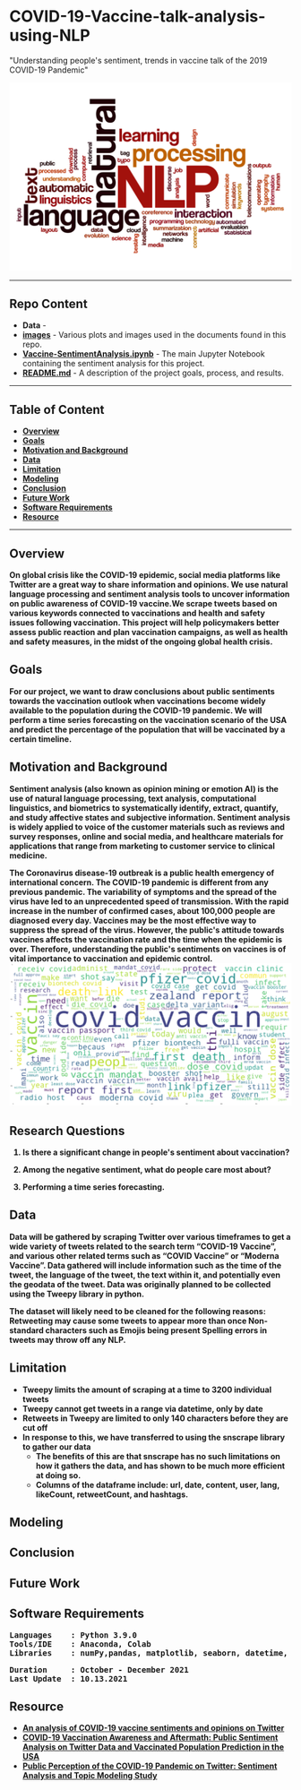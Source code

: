 # COVID-19-Vaccine-talk-analysis-using-NLP
"Understanding people's sentiment, trends in vaccine talk of the 2019 COVID-19 Pandemic"

![NLP-image.png](https://github.com/iambindupriya/COVID-19-Vaccine-talk-analysis-using-NLP/blob/main/image/NLP-image.jpeg)

---

## Repo Content
- <b>Data</b> - 
- <b>[images](https://github.com/iambindupriya/COVID-19-Vaccine-talk-analysis-using-NLP/tree/main/image)</b> - Various plots and images used in the documents found in this repo.
- <b>[Vaccine-SentimentAnalysis.ipynb](https://github.com/iambindupriya/COVID-19-Vaccine-talk-analysis-using-NLP/blob/main/Vaccine-SentimentAnalysis%20.ipynb)</b> - The main Jupyter Notebook containing the sentiment analysis for this project.
- <b>[README.md](README.md)</b> - A description of the project goals, process, and results.

---

## Table of Content
- <b>[Overview](https://github.com/iambindupriya/COVID-19-Vaccine-talk-analysis-using-NLP/blob/main/README.md#overview)
- <b>[Goals](https://github.com/iambindupriya/COVID-19-Vaccine-talk-analysis-using-NLP/blob/main/README.md#goals)
- <b>[Motivation and Background](https://github.com/iambindupriya/COVID-19-Vaccine-talk-analysis-using-NLP/blob/main/README.md#motivation-and-background)
- <b>[Data](https://github.com/iambindupriya/COVID-19-Vaccine-talk-analysis-using-NLP/blob/main/README.md#data)
- <b>[Limitation](https://github.com/iambindupriya/COVID-19-Vaccine-talk-analysis-using-NLP/blob/main/README.md#limitation)
- <b>[Modeling](https://github.com/iambindupriya/COVID-19-Vaccine-talk-analysis-using-NLP/blob/main/README.md#modeling)
- <b>[Conclusion](https://github.com/iambindupriya/COVID-19-Vaccine-talk-analysis-using-NLP/blob/main/README.md#conclusion)
- <b>[Future Work](https://github.com/iambindupriya/COVID-19-Vaccine-talk-analysis-using-NLP/blob/main/README.md#future-work)
- <b>[Software Requirements](https://github.com/iambindupriya/COVID-19-Vaccine-talk-analysis-using-NLP/blob/main/README.md#software-requirements)
- <b>[Resource](https://github.com/iambindupriya/COVID-19-Vaccine-talk-analysis-using-NLP/blob/main/README.md#resource)
  

---
## Overview
  On global crisis like the COVID-19 epidemic, social media platforms like Twitter are a great way to share information and opinions. We use natural language processing and sentiment analysis tools to uncover information on public awareness of COVID-19 vaccine.We scrape tweets based on various keywords connected to vaccinations and health and safety issues following vaccination. This project will help policymakers better assess public reaction and plan vaccination campaigns, as well as health and safety measures, in the midst of the ongoing global health crisis.
  
  
## Goals
For our project, we want to draw conclusions about public sentiments towards the vaccination outlook when vaccinations become widely available to the population during the COVID-19 pandemic. 
We will perform a time series forecasting on the vaccination scenario of the USA and predict the percentage of the population that will be vaccinated by a certain timeline.

## Motivation and Background
  Sentiment analysis (also known as opinion mining or emotion AI) is the use of natural language processing, text analysis, computational linguistics, and biometrics to systematically identify, extract, quantify, and study affective states and subjective information. Sentiment analysis is widely applied to voice of the customer materials such as reviews and survey responses, online and social media, and healthcare materials for applications that range from marketing to customer service to clinical medicine.
  
  The Coronavirus disease-19 outbreak is a public health emergency of international concern. The COVID-19 pandemic is different from any previous pandemic. The variability of symptoms and the spread of the virus have led to an unprecedented speed of transmission. With the rapid increase in the number of confirmed cases, about 100,000 people are diagnosed every day. Vaccines may be the most effective way to suppress the spread of the virus. However, the public's attitude towards vaccines affects the vaccination rate and the time when the epidemic is over. Therefore, understanding the public's sentiments on vaccines is of vital importance to vaccination and epidemic control.
![word.png](https://github.com/iambindupriya/COVID-19-Vaccine-talk-analysis-using-NLP/blob/main/image/word.png)

## Research Questions
1. Is there a significant change in people's sentiment about vaccination?

2. Among the negative sentiment, what do people care most about? 

3. Performing a time series forecasting. 
  
## Data
Data will be gathered by scraping Twitter over various timeframes to get a wide variety of tweets related to the search term “COVID-19 Vaccine”, and various other related terms such as “COVID Vaccine” or “Moderna Vaccine”.  Data gathered will include information such as the time of the tweet, the language of the tweet, the text within it, and potentially even the geodata of the tweet. 
Data was originally planned to be collected using the Tweepy library in python.
  
The dataset will likely need to be cleaned for the following reasons:
Retweeting may cause some tweets to appear more than once
Non-standard characters such as Emojis being present
Spelling errors in tweets may throw off any NLP.
## Limitation
- Tweepy limits the amount of scraping at a time to 3200 individual tweets
- Tweepy cannot get tweets in a range via datetime, only by date
- Retweets in Tweepy are limited to only 140 characters before they are cut off
- In response to this, we have transferred to using the snscrape library to gather our data
  - The benefits of this are that snscrape has no such limitations on how it gathers the data, and has shown to be much more efficient at doing so. 
  - Columns of the dataframe include: url, date, content, user, lang, likeCount, retweetCount, and hashtags.


## Modeling

  
  
## Conclusion
  
  
## Future Work

  

## Software Requirements
<pre>
Languages    : Python 3.9.0
Tools/IDE    : Anaconda, Colab
Libraries    : numPy,pandas, matplotlib, seaborn, datetime, scikit-learn,warning 
</pre>

 <pre>
Duration     : October - December 2021
Last Update  : 10.13.2021
</pre>

## Resource
- <b>[An analysis of COVID-19 vaccine sentiments and opinions on Twitter](https://www.ijidonline.com/article/S1201-9712(21)00462-8/fulltext)
- <b>[COVID-19 Vaccination Awareness and Aftermath: Public Sentiment Analysis on Twitter Data and Vaccinated Population Prediction in the USA](https://www.mdpi.com/2076-3417/11/13/6128)
- <b>[Public Perception of the COVID-19 Pandemic on Twitter: Sentiment Analysis and Topic Modeling Study](https://publichealth.jmir.org/2020/4/e21978/)


